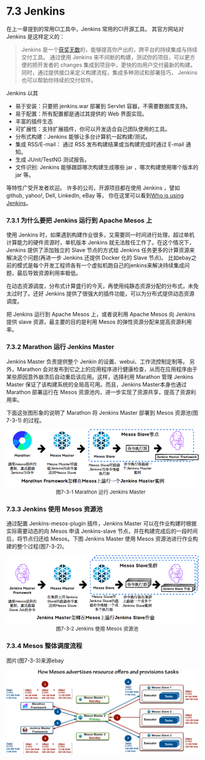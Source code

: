 # 7.3 Jenkins

在上一章提到的常用CI工具中，Jenkins 常用的CI开源工具。 其官方网站对 Jenkins 是这样定义的：

> Jenkins 是一个[获奖无数](https://wiki.jenkins-ci.org/display/JENKINS/Awards)的，能够提高你产出的，跨平台的持续集成与持续交付工具。 通过使用 Jenkins 来不间断的构建，测试你的项目，可以更方便的把开发者的 changes 集成到项目中，更快的向用户交付最新的构建。 同时，通过提供接口来定义构建流程，集成多种测试和部署技巧， Jenkins 也可以帮助你持续的交付软件。

Jenkins 以其

* 易于安装：只要把 jenkins.war 部署到 Servlet 容器，不需要数据库支持。
* 易于配置：所有配置都是通过其提供的 Web 界面实现。
* 丰富的插件生态
* 可扩展性：支持扩展插件，你可以开发适合自己团队使用的工具。
* 分布式构建：Jenkins 能够让多台计算机一起构建/测试。
* 集成 RSS/E-mail： 通过 RSS 发布构建结果或当构建完成时通过 E-mail 通知。
* 生成 JUnit/TestNG 测试报告。
* 文件识别: Jenkins 能够跟踪哪次构建生成哪些 jar ，哪次构建使用哪个版本的 jar 等。

等特性广受开发者欢迎。 许多的公司，开源项目都在使用 Jenkins ，譬如 github, yahoo!, Dell, LinkedIn, eBay 等， 你在这里可以看到[Who is using Jenkins](https://wiki.jenkins-ci.org/pages/viewpage.action?pageId=58001258)。

### 7.3.1 为什么要把 Jenkins 运行到 Apache Mesos 上

使用 Jenkins 时，如果遇到构建作业很多，又需要同一时间进行处理，超过单机计算能力的硬件资源时，单机版本 Jenkins 就无法胜任工作了。在这个情况下，Jenkins 提供了添加独立的 Slave 节点的方式给 Jenkins 任务更多的计算资源来解决这个问题(再进一步 Jenkins 还提供 Docker 化的 Slave 节点)。 比如ebay之前的模式是每个开发工程师各有一个虚拟机跑自己的jenkins来解决持续集成问题，最后导致资源利用率极低。

在动态资源调度，分布式计算盛行的今天，再使用纯静态资源分配的分布式，未免太过时了。还好 Jenkins 提供了很强大的插件功能，可以为分布式提供动态资源调度。

把 Jenkins 运行到 Apache Mesos 上，或者说利用 Apache Mesos 向 Jenkins 提供 slave 资源，最主要的目的是利用 Mesos 的弹性资源分配来提高资源利用率。


### 7.3.2 Marathon 运行 Jenkins Master

Jenkins Master 负责提供整个 Jenkin 的设置、webui、工作流控制定制等。 另外，Marathon 会对发布到它之上的应用程序进行健康检查，从而在应用程序由于某些原因意外崩溃后自动重启该应用。这样，选择利用 Marathon 管理 Jenkins Master 保证了该构建系统的全局高可用。而且，Jenkins Master本身也通过 Marathon 部署运行在 Mesos 资源池内，进一步实现了资源共享，提高了资源利用率。

下面这张图形象的说明了 Marathon 将 Jenkins Master 部署到 Mesos 资源池(图7-3-1) 的过程。 

  ![Marathon 在 Mesos 上运行 Jenkins Master 实例](how-marathon-run-jenkins-on-mesos.png)
  <font size="2">&#8195;&#8195;&#8195;&#8195;&#8195;&#8195;&#8195;&#8195;&#8195;&#8195;图7-3-1  Marathon 运行 Jenkins Master</font>

### 7.3.3 Jenkins 使用 Mesos 资源池

通过配置 Jenkins-mesos-plugin 插件，Jenkins Master 可以在作业构建时根据实际需要动态的向 Mesos 申请 Jenkins-slave 节点，并在构建完成后的一段时间后，将节点归还给 Mesos。下图 Jenkins Master 使用 Mesos 资源池进行作业构建的整个过程(图7-3-2)。

  ![Jenkins Master 在Mesos上运行 Jenkins Slave](how-jenkins-master-run-on-mesos.png)
  <font size="2">&#8195;&#8195;&#8195;&#8195;&#8195;&#8195;&#8195;&#8195;&#8195;&#8195;图7-3-2  Jenkins 使用 Mesos 资源池</font>

### 7.3.4 Mesos 整体调度流程

图片(图7-3-3)来源ebay

![Mesos 整体调度流程](ebay-mesos-jenkins.png)